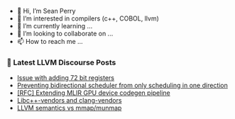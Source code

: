 - 👋 Hi, I’m Sean Perry
- 👀 I’m interested in compilers (c++, COBOL, llvm)
- 🌱 I’m currently learning ...
- 💞️ I’m looking to collaborate on ...
- 📫 How to reach me ...

<!---
s66perry/s66perry is a ✨ special ✨ repository because its `README.md` (this file) appears on your GitHub profile.
You can click the Preview link to take a look at your changes.
--->
### 📕 Latest LLVM Discourse Posts

<!-- DISCOURSE-LLVM:START -->
- [Issue with adding 72 bit registers](https://discourse.llvm.org/t/issue-with-adding-72-bit-registers/73364#post_3)
- [Preventing bidirectional scheduler from only scheduling in one direction](https://discourse.llvm.org/t/preventing-bidirectional-scheduler-from-only-scheduling-in-one-direction/73314#post_4)
- [[RFC] Extending MLIR GPU device codegen pipeline](https://discourse.llvm.org/t/rfc-extending-mlir-gpu-device-codegen-pipeline/70199?page=3#post_60)
- [Libc++-vendors and clang-vendors](https://discourse.llvm.org/t/libc-vendors-and-clang-vendors/73188#post_14)
- [LLVM semantics vs mmap/munmap](https://discourse.llvm.org/t/llvm-semantics-vs-mmap-munmap/73330#post_10)
<!-- DISCOURSE-LLVM:END -->
